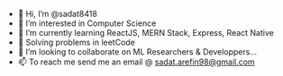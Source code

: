 - 👋 Hi, I’m @sadat8418
- 👀 I’m interested in Computer Science
- 🌱 I’m currently learning ReactJS, MERN Stack, Express, React Native
- 🌱 Solving problems in leetCode 
- 💞️ I’m looking to collaborate on ML Researchers & Developpers...
- 📫 To reach me send me an email @ sadat.arefin98@gmail.com

<!---
sadat8418/sadat8418 is a ✨ special ✨ repository because its `README.md` (this file) appears on your GitHub profile.
You can click the Preview link to take a look at your changes.
--->
